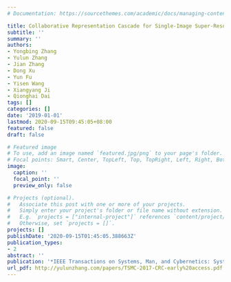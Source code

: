 ```yaml
---
# Documentation: https://sourcethemes.com/academic/docs/managing-content/

title: Collaborative Representation Cascade for Single-Image Super-Resolution
subtitle: ''
summary: ''
authors:
- Yongbing Zhang
- Yulun Zhang
- Jian Zhang
- Dong Xu
- Yun Fu
- Yisen Wang
- Xiangyang Ji
- Qionghai Dai
tags: []
categories: []
date: '2019-01-01'
lastmod: 2020-09-15T09:45:05+08:00
featured: false
draft: false

# Featured image
# To use, add an image named `featured.jpg/png` to your page's folder.
# Focal points: Smart, Center, TopLeft, Top, TopRight, Left, Right, BottomLeft, Bottom, BottomRight.
image:
  caption: ''
  focal_point: ''
  preview_only: false

# Projects (optional).
#   Associate this post with one or more of your projects.
#   Simply enter your project's folder or file name without extension.
#   E.g. `projects = ["internal-project"]` references `content/project/deep-learning/index.md`.
#   Otherwise, set `projects = []`.
projects: []
publishDate: '2020-09-15T01:45:05.388663Z'
publication_types:
- 2
abstract: ''
publication: '*IEEE Transactions on Systems, Man, and Cybernetics: Systems (TSMC)*'
url_pdf: http://yulunzhang.com/papers/TSMC-2017-CRC-early%20access.pdf
---
```


